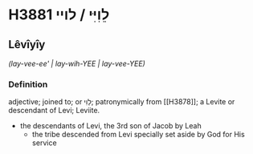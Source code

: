 # H3881 לֵוִיִּי / לויי

## Lêvîyîy

_(lay-vee-ee' | lay-wih-YEE | lay-vee-YEE)_

### Definition

adjective; joined to; or לֵוִי; patronymically from [[H3878]]; a Levite or descendant of Levi; Leviite.

- the descendants of Levi, the 3rd son of Jacob by Leah
    - the tribe descended from Levi specially set aside by God for His service
